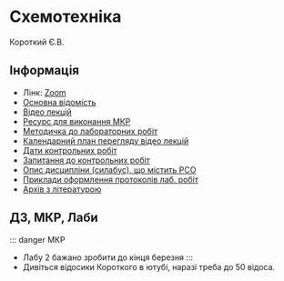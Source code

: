 # Схемотехніка

Короткий Є.В.

##  Інформація

* Лінк: [Zoom](https://us02web.zoom.us/j/6135055400)
* [Основна відомість](http://tiny.cc/bv14vz)
* [Відео лекцій](http://tiny.cc/nv14vz)
* [Ресурс для виконання МКР](https://courses.itarts.org/courses/course-v1:KPI+6.002x+2020_T1/)
* [Методичка до лабораторних робіт](http://tiny.cc/sv14vz)
* [Календарний план перегляду відео лекцій](http://tiny.cc/yv14vz)
* [Дати контрольних робіт](http://tiny.cc/0w14vz)
* [Запитання до контрольних робіт](http://tiny.cc/wv14vz)
* [Опис дисципліни (силабус), що містить РСО](http://tiny.cc/fv14vz)
* [Приклади оформлення протоколів лаб. робіт](http://tiny.cc/bw14vz)
* [Архів з літературою](http://tiny.cc/iv14vz )

## ДЗ, МКР, Лаби

::: danger МКР
* Лабу 2 бажано зробити до кінця березня
:::
* Дивіться відосики Короткого в ютубі, наразі треба до 50 відоса.